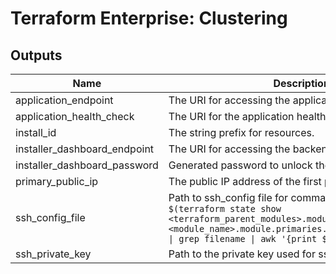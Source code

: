 # Terraform Enterprise: Clustering

## Outputs

| Name | Description |
|------|-------------|
| application\_endpoint | The URI for accessing the application. |
| application\_health\_check | The URI for the application health checks. |
| install\_id | The string prefix for resources. |
| installer\_dashboard\_endpoint | The URI for accessing the backend console. |
| installer\_dashboard\_password | Generated password to unlock the installer dashboard. |
| primary\_public\_ip | The public IP address of the first primary node created. |
| ssh\_config\_file | Path to ssh\_config file for command: `ssh -F $(terraform state show <terraform_parent_modules>.module.<module_name>.module.primaries.local_file.ssh_config \| grep filename \| awk '{print $3}') default` |
| ssh\_private\_key | Path to the private key used for ssh authorization. |


